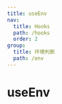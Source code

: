 ```yaml
---
title: useEnv
nav:
  title: Hooks
  path: /hooks
  order: 2
group:
  title: 环境判断
  path: /env
---
```


# useEnv
